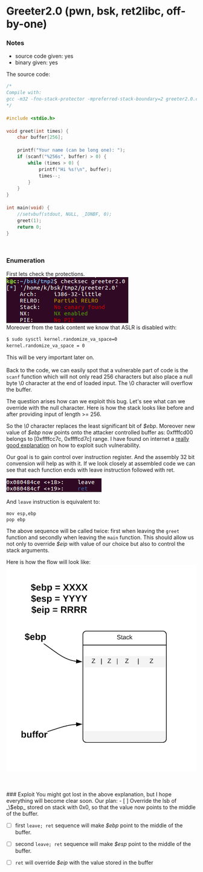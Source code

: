 # Greeter2.0 (pwn, bsk, ret2libc, off-by-one)

### Notes
- source code given: yes
- binary given: yes


The source code:
```c
/*
Compile with:
gcc -m32 -fno-stack-protector -mpreferred-stack-boundary=2 greeter2.0.c -o greeter2.0
*/

#include <stdio.h>

void greet(int times) {
	char buffer[256];

	printf("Your name (can be long one): ");
	if (scanf("%256s", buffer) > 0) {
		while (times > 0) {
			printf("Hi %s!\n", buffer);
			times--;
		}
	}
}

int main(void) {
	//setvbuf(stdout, NULL, _IONBF, 0);
	greet(1);
	return 0;
}
```
</br>

### Enumeration
First lets check the protections.
![](img/protection.png)  
Moreover from the task content we know that ASLR is disabled with:
```bash
$ sudo sysctl kernel.randomize_va_space=0
kernel.randomize_va_space = 0
```
This will be very important later on.
</br>
</br>
Back to the code, we can easily spot that a vulnerable part of code is the `scanf` function which will not only read 256 characters but also place a null byte \0 character at the end of loaded input. The \0 character will overflow the buffer.

The question arises how can we exploit this bug. Let's see what can we override with the null character. Here is how the stack looks like before and after providing input of length >= 256.

So the _\0_ character replaces the least significant bit of _\$ebp_. Moreover new value of _\$ebp_ now points onto the attacker controlled buffer as: 0xffffcd00 belongs to [0xffffcc7c, 0xffffcd7c] range.
I have found on internet a [really good explanation](https://sploitfun.wordpress.com/2015/06/07/off-by-one-vulnerability-stack-based-2/) on how to exploit such vulnerability.

Our goal is to gain control over instruction register. And the assembly 32 bit convension will help as with it. If we look closely at assembled code we can see that each function ends with leave instruction followed with ret.

![](img/leave-ret.png)

And `leave` instruction is equivalent to:</br>
```assembly
mov esp,ebp
pop ebp
```

The above sequence will be called twice: first when leaving the `greet` function and secondly when leaving the `main` function. This should allow us not only to override _\$eip_ with value of our choice but also to control the stack arguments.

Here is how the flow will look like:
![](img/stack0.png)

</br>
</br>
### Exploit
You might got lost in the above explanation, but I hope everything will become clear soon. Our plan:
- [ ] Override the lsb of _\$ebp_ stored on stack with 0x0, so that the value now points to the middle of the buffer.
</br>


- [ ] first `leave; ret` sequence will make _\$ebp_ point to the middle of the buffer.
- [ ] second `leave; ret` sequence will make _\$esp_ point to the middle of the buffer.
- [ ] `ret` will override _\$eip_ with the value stored in the buffer


